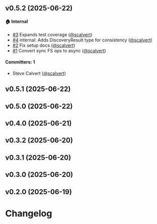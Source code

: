 ## v0.5.2 (2025-06-22)

#### :house: Internal

- [#3](https://github.com/scalvert/markdown-code/pull/3) Expands test coverage ([@scalvert](https://github.com/scalvert))
- [#4](https://github.com/scalvert/markdown-code/pull/4) internal: Adds DiscoveryResult type for consistency ([@scalvert](https://github.com/scalvert))
- [#2](https://github.com/scalvert/markdown-code/pull/2) Fix setup docs ([@scalvert](https://github.com/scalvert))
- [#1](https://github.com/scalvert/markdown-code/pull/1) Convert sync FS ops to async ([@scalvert](https://github.com/scalvert))

#### Committers: 1

- Steve Calvert ([@scalvert](https://github.com/scalvert))

## v0.5.1 (2025-06-22)

## v0.5.0 (2025-06-22)

## v0.4.0 (2025-06-21)

## v0.3.2 (2025-06-20)

## v0.3.1 (2025-06-20)

## v0.3.0 (2025-06-20)

## v0.2.0 (2025-06-19)

# Changelog
